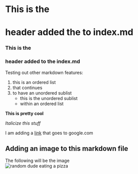 # This is the <H1> header added the to index.md 
 
### This is the <H3> header added to the index.md 
  
Testing out other markdown features:
  1. this is an ordered list 
  2. that continues
  3. to have an unordered sublist 
      - this is the unordered sublist 
      - within an ordered list 
 
 **This is pretty cool**
 
 *Italicize this stuff*
  
 I am adding a [link](https://google.com) that goes to google.com

 
 ## Adding an image to this markdown file 
 
 The following will be the image </br>
 ![random dude eating a pizza](https://edit.co.uk/uploads/2016/12/Image-2-Alternatives-to-stock-photography-Thinkstock.jpg)
